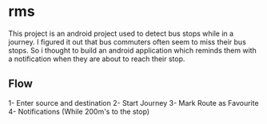 # rms
This project is an android project used to detect bus stops while in a journey. I figured it out that bus commuters often seem to miss their bus stops. So i thought to build an android application which reminds them with a notification when they are about to reach their stop.

## Flow
1- Enter source and destination
2- Start Journey
3- Mark Route as Favourite
4- Notifications (While 200m's to the stop)
